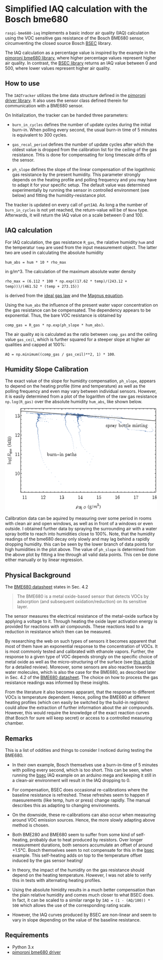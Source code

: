 # Simplified IAQ calculation with the Bosch bme680
`raspi-bme680-iaq` implements a basic indoor air quality (IAQ) calculation using the VOC sensitive gas resistance of the Bosch BME680 sensor, circumventing the closed source Bosch [BSEC](https://www.bosch-sensortec.com/software-tools/software/bsec/) library.

The IAQ calculation as a percentage value is inspired by the example in the [pimoroni bme680 library](https://github.com/pimoroni/bme680-python), where higher percentage values represent higher air quality. In contrast, the [BSEC library](https://www.bosch-sensortec.com/software-tools/software/bsec/) returns an IAQ value between 0 and 500, where lower values represent higher air quality.

## How to use
The `IAQTracker` utilizes the bme data structure defined in the [pimoroni driver library](https://github.com/pimoroni/bme680-python). It also uses the sensor class defined therein for communication with a BME680 sensor.

On Initialization, the tracker can be handed three parameters: 

- `burn_in_cycles` defines the number of update cycles during the initial burn-in. When polling every second, the usual burn-in time of 5 minutes is equivalent to 300 cycles.

- `gas_recal_period` defines the number of update cycles after which the oldest value is dropped from the calibration list for the ceiling of the gas resistance. THis is done for compensating for long timescale drifts of the sensor.

- `ph_slope` defines the slope of the linear compensation of the logatihmic gas resistance by the present humidity. This parameter strongly depends on the heating profile and polling frequency and you may have to adapt it for your specific setup. The default value was determined experimentally by running the sensor in controlled environment (see below) and fitting the humidity-resistance plot.

The tracker is updated on every call of `getIAQ`. As long a the number of `burn_in_cycles` is not yet reached, the return-value will be of `None` type. Afterwards, it will return the IAQ value on a scale between 0 and 100.

## IAQ calculation
For IAQ calculation, the gas resistance `R_gas`, the ralative humidity `hum` and the temperatur `temp` are used from the input measurement object. The latter two are used in calculating the absolute humidity 

``hum_abs = hum * 10 * rho_max``

in g/m^3. The calculation of the maximum absolute water density

``rho_max = (6.112 * 100 * np.exp((17.62 * temp)/(243.12 + temp)))/(461.52 * (temp + 273.15))``

is derived from the [ideal gas law](https://en.wikipedia.org/wiki/Ideal_gas#Ideal_gas_law) and the [Magnus equation](https://en.wikipedia.org/wiki/Vapour_pressure_of_water#Approximation_formulas). 

Using the `hum_abs` the influence of the present water vapor concentration on the gas resistance can be compensated. The dependency appears to be exponential. Thus, the bare VOC resistance is obtained by

``comp_gas = R_gas * np.exp(ph_slope * hum_abs)``.

The air quality `AQ` is calculated as the ratio between `comp_gas` and the ceiling value `gas_ceil`, which is further squared for a steeper slope at higher air qualities and capped at 100%:

``AQ = np.minimum((comp_gas / gas_ceil)**2, 1) * 100``.


## Humidity Slope Calibration

The exact value of the slope for humidity compensation, `ph_slope`, appears to depend on the heating profile (time and temperature) as well as the polling frequency and even may vary between individual sensors. However, it is easily determined from a plot of the logarithm of the raw gas resistance `np.log(R_gas)` over the absolute humidity `hum_abs`, like shown below.

![logarithm of gas resistance plotted over absolute humidity](hum-res-plot.png)

Calibration data can be aquired by measuring over some period in rooms with clean air and open windows, as well as in front of a windows or even outside. I obtained further data by spraying the surrounding air with a water spray bottle to reach into humidities close to 100%. Note, that the humidity readings of the bme680 decay only slowly and may lag behind a rapidly dropping humidity. this can be seen by the lower branch of data points for high humidities in the plot above. The value of `ph_slope` is determined from the above plot by fitting a line through all valid data points. This cen be done either manually or by linear regression.

## Physical Background
The [BME680 datasheet](https://www.bosch-sensortec.com/media/boschsensortec/downloads/datasheets/bst-bme680-ds001.pdf) states in Sec. 4.2 
> The BME680 is a metal oxide-based sensor that detects VOCs by adsorption (and subsequent oxidation/reduction) on its sensitive layer.

The sensor measures the electrical resistance of the metal-oxide surface by applying a voltage to it. Through heating the oxide layer activation energy is provided for reactions with air compounds. These reactions lead to a reduction in resistance which then can be measured.

By researching the web on such types of sensors it becomes apparent that most of them have an exponential response to the concentration of VOCs. It is most commonly tested and calibrated with ethanole vapors. Further, the response to a given type of VOC depends strongly on the specific choice of metal oxide as well as the micro-structuring of the surface (see [this article](https://iopscience.iop.org/article/10.1088/1361-6501/aa7443/meta) for a detailed review). Moreover, some sensors are also reactive towards water molecules, which is also the case for the BME680, as described later in Sec. 4.2 of the [BME680 datasheet](https://www.bosch-sensortec.com/media/boschsensortec/downloads/datasheets/bst-bme680-ds001.pdf). The choice on how to process the gas resistance readings was informed by these insights.

From the literature it also becomes apparant, that the response to different VOCs is temperature dependent. Hence, polling the BME680 at different heating profiles (which cen easily be switched by the build-in registers) could allow the extraction of further information about the air compounds. However, this would require the knowledge of the exact reaction curves (that Bosch for sure will keep secret) or access to a controlled measuring chamber.


## Remarks
This is a list of oddities and things to consider I noticed during testing the BME680. 

- In their own example, Bosch themselves use a burn-in-time of 5 minutes with polling every second, which is too short. This can be seen, when running the [bsec](https://www.bosch-sensortec.com/software-tools/software/bsec/) IAQ example on an arduino mega and keeping it still in a clean-air environment will result in the IAQ dropping to 0. 

- For compensation, BSEC does occasional re-calibrations where the baseline resistance is refreshed. These refreshes seem to happen if maesurements (like temp, hum or press) change rapidly. The manual describes this as adapting to changing environments.

- On the downside, these re-calibrations can also occur when measuring around VOC emission sources. Hence, the more slowly adapting above method is chosen. 

- Both BME280 and BME680 seem to suffer from some kind of self-heating, probably due to heat produced by resistors. Over longer measurement durations, both sensors accumulate an offset of around +1.5°C. Bosch themselves seem to not compensate for this in the [bsec](https://www.bosch-sensortec.com/software-tools/software/bsec/) example. This self-heating adds on top to the temperature offset induced by the gas sensor heating!

- In theory, the impact of the humidity on the gas resistance should depend on the heating temperature. However, I was not able to verify this in tests with alternating heating profiles.

- Using the absolute himidity results in a much better compensation than the plain relative humidity and comes much closer to what BSEC does. In fact, it can be scaled to a similar range by
``IAQ = (1 - (AQ/100)) * 500``
which allows the use of the corresponding rating scale.

- However, the IAQ curves produced by BSEC are non-linear and seem to vary in slope depending on the value of the baseline resistance.

## Requirements
- Python 3.x
- [pimoroni bme680 driver](https://github.com/pimoroni/bme680-python)
